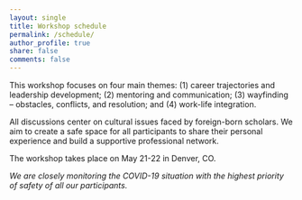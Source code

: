 ```yaml
---
layout: single
title: Workshop schedule
permalink: /schedule/
author_profile: true
share: false
comments: false
---
```



This workshop focuses on four main themes: 
(1) career trajectories and leadership development; 
(2) mentoring and communication; 
(3) wayfinding – obstacles, conflicts, and resolution; and 
(4) work-life integration. 

All discussions center on cultural issues faced by foreign-born scholars. We aim to create a safe space for all participants to share their personal experience and build a supportive professional network. 

The workshop takes place on May 21-22 in Denver, CO. 



_We are closely monitoring the COVID-19 situation with the highest priority of safety of all our participants._

